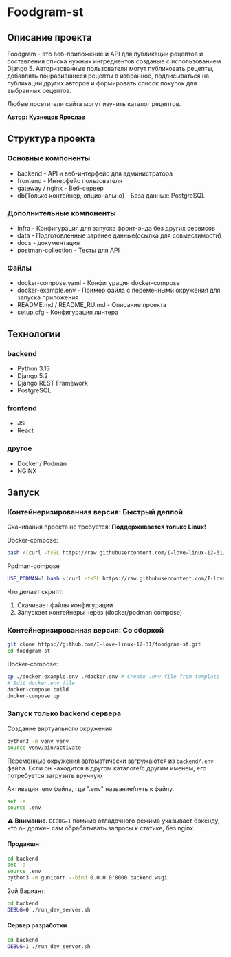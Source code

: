 # Foodgram-st
## Описание проекта

Foodgram - это веб-приложение и API для публикации рецептов и составления списка нужных ингредиентов созданые с использованием Django 5. 
Авторизованные пользователи могут публиковать рецепты, добавлять понравившиеся рецепты в избранное, 
подписываться на публикации других авторов и формировать список покупок для выбранных рецептов.

Любые посетители сайта могут изучить каталог рецептов.

**Автор: Кузнецов Ярослав**

## Структура проекта

### Основные компоненты
* backend - API и веб-интерфейс для администратора
* frontend - Интерфейс пользователя
* gateway / nginx - Веб-сервер
* db(Только контейнер, опционально) - База данных: PostgreSQL

### Дополнительные компоненты
* infra - Конфигурация для запуска фронт-энда без других сервисов
* data - Подготовленные заранее данные(ссылка для совместимости)
* docs - документация
* postman-collection - Тесты для API

### Файлы
* docker-compose.yaml - Конфигурация docker-compose 
* docker-example.env - Пример файла с переменными окружения для запуска приложения
* README.md / README_RU.md - Описание проекта
* setup.cfg - Конфигурация линтера

## Технологии
### backend
* Python 3.13
* Django 5.2
* Django REST Framework
* PostgreSQL

### frontend
* JS
* React

### другое
* Docker / Podman
* NGINX

## Запуск

### Контейнеризированная версия: Быстрый деплой
Скачивания проекта не требуется!
**Поддерживается только Linux!**

Docker-compose:
```bash
bash <(curl -fsSL https://raw.githubusercontent.com/I-love-linux-12-31/foodgram-st/refs/heads/main/docs/fast_deploy.sh)
```
Podman-compose
```bash
USE_PODMAN=1 bash <(curl -fsSL https://raw.githubusercontent.com/I-love-linux-12-31/foodgram-st/refs/heads/main/docs/fast_deploy.sh)
```

Что делает скрипт:
1) Скачивает файлы конфигурации
2) Запускает контейнеры через (docker/podman compose)

### Контейнеризированная версия: Со сборкой
```bash
git clone https://github.com/I-love-linux-12-31/foodgram-st.git
cd foodgram-st
```

Docker-compose:
```bash
cp ./docker-example.env ./docker.env # Create .env file from template
# Edit docker.env file 
docker-compose build 
docker-compose up
```

### Запуск только backend сервера
Создание виртуального окружения
```bash
python3 -m venv venv
source venv/bin/activate
```

Переменные окружения автоматически загружаются из ``backend/.env`` файла. 
Если он находится в другом каталоге/с другим именем, его потребуется загрузить вручную

Активация .env файла, где ".env" название/путь к файлу.
```bash
set -a
source .env
```

**⚠️ Внимание.** ``DEBUG=1`` помимо отладочного режима указывает бэкенду, что он должен сам обрабатывать запросы к статике, без nginx.

#### Продакшн
```bash
cd backend
set -a
source .env
python3 -m gunicorn --bind 0.0.0.0:8000 backend.wsgi
```

2ой Вариант:
```bash
cd backend
DEBUG=0 ./run_dev_server.sh
```

#### Сервер разработки

```bash
cd backend
DEBUG=1 ./run_dev_server.sh
```

